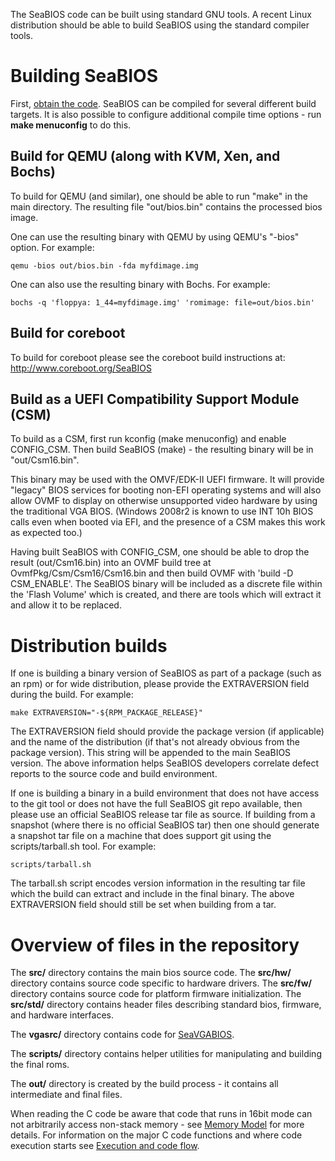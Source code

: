 The SeaBIOS code can be built using standard GNU tools. A recent Linux
distribution should be able to build SeaBIOS using the standard
compiler tools.

Building SeaBIOS
================

First, [obtain the code](Download.md). SeaBIOS can be compiled for
several different build targets. It is also possible to configure
additional compile time options - run **make menuconfig** to do this.

Build for QEMU (along with KVM, Xen, and Bochs)
-----------------------------------------------

To build for QEMU (and similar), one should be able to run "make" in
the main directory. The resulting file "out/bios.bin" contains the
processed bios image.

One can use the resulting binary with QEMU by using QEMU's "-bios"
option. For example:

`qemu -bios out/bios.bin -fda myfdimage.img`

One can also use the resulting binary with Bochs. For example:

`bochs -q 'floppya: 1_44=myfdimage.img' 'romimage: file=out/bios.bin'`

Build for coreboot
------------------

To build for coreboot please see the coreboot build instructions at:
<http://www.coreboot.org/SeaBIOS>

Build as a UEFI Compatibility Support Module (CSM)
--------------------------------------------------

To build as a CSM, first run kconfig (make menuconfig) and enable
CONFIG_CSM. Then build SeaBIOS (make) - the resulting binary will be
in "out/Csm16.bin".

This binary may be used with the OMVF/EDK-II UEFI firmware. It will
provide "legacy" BIOS services for booting non-EFI operating systems
and will also allow OVMF to display on otherwise unsupported video
hardware by using the traditional VGA BIOS. (Windows 2008r2 is known
to use INT 10h BIOS calls even when booted via EFI, and the presence
of a CSM makes this work as expected too.)

Having built SeaBIOS with CONFIG_CSM, one should be able to drop the
result (out/Csm16.bin) into an OVMF build tree at
OvmfPkg/Csm/Csm16/Csm16.bin and then build OVMF with 'build -D
CSM_ENABLE'. The SeaBIOS binary will be included as a discrete file
within the 'Flash Volume' which is created, and there are tools which
will extract it and allow it to be replaced.

Distribution builds
===================

If one is building a binary version of SeaBIOS as part of a package
(such as an rpm) or for wide distribution, please provide the
EXTRAVERSION field during the build. For example:

`make EXTRAVERSION="-${RPM_PACKAGE_RELEASE}"`

The EXTRAVERSION field should provide the package version (if
applicable) and the name of the distribution (if that's not already
obvious from the package version). This string will be appended to the
main SeaBIOS version. The above information helps SeaBIOS developers
correlate defect reports to the source code and build environment.

If one is building a binary in a build environment that does not have
access to the git tool or does not have the full SeaBIOS git repo
available, then please use an official SeaBIOS release tar file as
source. If building from a snapshot (where there is no official
SeaBIOS tar) then one should generate a snapshot tar file on a machine
that does support git using the scripts/tarball.sh tool. For example:

`scripts/tarball.sh`

The tarball.sh script encodes version information in the resulting tar
file which the build can extract and include in the final binary. The
above EXTRAVERSION field should still be set when building from a tar.

Overview of files in the repository
===================================

The **src/** directory contains the main bios source code. The
**src/hw/** directory contains source code specific to hardware
drivers. The **src/fw/** directory contains source code for platform
firmware initialization. The **src/std/** directory contains header
files describing standard bios, firmware, and hardware interfaces.

The **vgasrc/** directory contains code for [SeaVGABIOS](SeaVGABIOS).

The **scripts/** directory contains helper utilities for manipulating
and building the final roms.

The **out/** directory is created by the build process - it contains
all intermediate and final files.

When reading the C code be aware that code that runs in 16bit mode can
not arbitrarily access non-stack memory - see [Memory Model](Memory_Model.md) 
for more details. For information on the major C code functions
and where code execution starts see [Execution and code
flow](Execution_and_code_flow.md).
